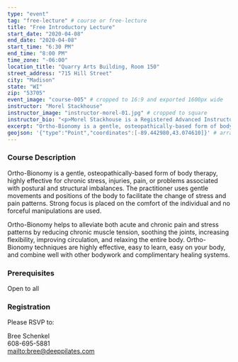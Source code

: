 ```yaml
---
type: "event"
tag: "free-lecture" # course or free-lecture
title: "Free Introductory Lecture"
start_date: "2020-04-08"
end_date: "2020-04-08"
start_time: "6:30 PM"
end_time: "8:00 PM"
time_zone: "-06:00"
location_title: "Quarry Arts Building, Room 150"
street_address: "715 Hill Street"
city: "Madison"
state: "WI"
zip: "53705"
event_image: "course-005" # cropped to 16:9 and exported 1600px wide 
instructor: "Morel Stackhouse"
instructor_image: "instructor-morel-01.jpg" # cropped to square
instructor_bio: "<p>Morel Stackhouse is a Registered Advanced Instructor with the Society of Ortho-Bionomy International. She began her study of Ortho-Bionomy in 1984 and was fortunate to have studied with Arthur Lincoln Pauls D.O., the system's Founder.</p><p>Morel has been teaching throughout the US since 1989. She enjoys introducing this bodywork system to others and working with students to develop their skill and confidence as they grow with the work. She is approved by the National Certification Board for Therapeutic Massage and Bodywork (NCBTMB) as a Continuing Education Approved Provider.</p>"
excerpt: "Ortho-Bionomy is a gentle, osteopathically-based form of body therapy, highly effective for chronic stress, injuries, pain, or problems associated with postural and structural imbalances. The practitioner uses gentle movements and positions of the body to facilitate the change of stress and pain patterns. Strong focus is placed on the comfort of the individual and no forceful manipulations are used."
geojson: '{"type":"Point","coordinates":[-89.442980,43.074610]}' # array format: [lon, lat]
---
```


### Course Description

Ortho-Bionomy is a gentle, osteopathically-based form of body therapy, highly effective for chronic stress, injuries, pain, or problems associated with postural and structural imbalances. The practitioner uses gentle movements and positions of the body to facilitate the change of stress and pain patterns. Strong focus is placed on the comfort of the individual and no forceful manipulations are used.

Ortho-Bionomy helps to alleviate both acute and chronic pain and stress patterns by reducing chronic muscle tension, soothing the joints, increasing flexibility, improving circulation, and relaxing the entire body. Ortho-Bionomy techniques are highly effective, easy to learn, easy on your body, and combine well with other bodywork and complimentary healing systems.

### Prerequisites

Open to all

### Registration

Please RSVP to:  
  
Bree Schenkel  
608-695-5881  
[mailto:bree@deeppilates.com](bree@deeppilates.com)
